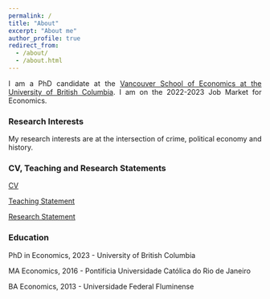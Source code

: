 ```yaml
---
permalink: /
title: "About"
excerpt: "About me"
author_profile: true
redirect_from: 
  - /about/
  - /about.html
---
```


<style>body {text-align: justify}</style>



I am a PhD candidate at the [Vancouver School of Economics at the University of British Columbia](https://economics.ubc.ca/). I am on the 2022-2023 Job Market for Economics. 

### Research Interests
My research interests are at the intersection of crime, political economy and history. 

### CV, Teaching and Research Statements

[CV](/files/Gustavo.pdf)

[Teaching Statement](/files/teaching_statement2.pdf)

[Research Statement](/files/res_statement2.pdf)


### Education

PhD in Economics, 2023 - University of British Columbia

MA Economics, 2016 - Pontifícia Universidade Católica do Rio de Janeiro

BA Economics, 2013 - Universidade Federal Fluminense

<style>body {text-align: justify}</style>




<!--Here is my [CV.](Gustavo.pdf)<-->

<!-- <a href="galbuquerque.github.io/files/Gustavo.pdf" target="_blank">PDF.</a> -->


